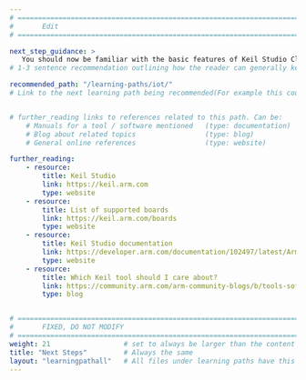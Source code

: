 ```yaml
---
# ================================================================================
#       Edit
# ================================================================================

next_step_guidance: >
   You should now be familiar with the basic features of Keil Studio Cloud.
# 1-3 sentence recommendation outlining how the reader can generally keep learning about these topics, and a specific explanation of why the next step is being recommended.

recommended_path: "/learning-paths/iot/"
# Link to the next learning path being recommended(For example this could be /learning-paths/cloud/mongodb).


# further_reading links to references related to this path. Can be:
    # Manuals for a tool / software mentioned   (type: documentation)
    # Blog about related topics                 (type: blog)
    # General online references                 (type: website) 

further_reading:
    - resource:
        title: Keil Studio
        link: https://keil.arm.com
        type: website
    - resource:
        title: List of supported boards
        link: https://keil.arm.com/boards
        type: website
    - resource:
        title: Keil Studio documentation
        link: https://developer.arm.com/documentation/102497/latest/Arm-Keil-Studio
        type: website
    - resource:
        title: Which Keil tool should I care about?
        link: https://community.arm.com/arm-community-blogs/b/tools-software-ides-blog/posts/which-keil-tool-should-i-care-about
        type: blog


# ================================================================================
#       FIXED, DO NOT MODIFY
# ================================================================================
weight: 21                  # set to always be larger than the content in this path, and one more than 'review'
title: "Next Steps"         # Always the same
layout: "learningpathall"   # All files under learning paths have this same wrapper
---
```

